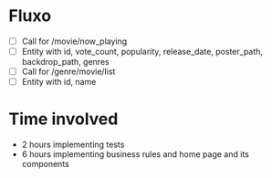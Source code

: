# Fluxo

- [ ] Call for /movie/now_playing
- [ ] Entity with id, vote_count, popularity, release_date, poster_path, backdrop_path, genres
- [ ] Call for /genre/movie/list
- [ ] Entity with id, name

# Time involved

- 2 hours implementing tests
- 6 hours implementing business rules and home page and its components